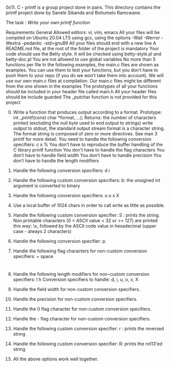 0x11. C - printf is a group project done in pairs. 
This directory contains the printf project done by Sanele Sibanda and Boitumelo Ramcwane.

The task : _Write your own printf function_

Requirements
General
Allowed editors: vi, vim, emacs
All your files will be compiled on Ubuntu 20.04 LTS using gcc, using the options -Wall -Werror -Wextra -pedantic -std=gnu89
All your files should end with a new line
A README.md file, at the root of the folder of the project is mandatory
Your code should use the Betty style. It will be checked using betty-style.pl and betty-doc.pl
You are not allowed to use global variables
No more than 5 functions per file
In the following examples, the main.c files are shown as examples. You can use them to test your functions, but you don’t have to push them to your repo (if you do we won’t take them into account). We will use our own main.c files at compilation. Our main.c files might be different from the one shown in the examples
The prototypes of all your functions should be included in your header file called main.h
All your header files should be include guarded
The _putchar function is not provided for this project

0. Write a function that produces output according to a format.
   Prototype: int _printf(const char *format, ...);
   Returns: the number of characters printed (excluding the null byte used to end output to strings)
   write output to stdout, the standard output stream
   format is a character string. The format string is composed of zero or more directives. See man 3 printf for more detail. 
   You need to handle the following conversion specifiers:
   c
   s
   %
   You don’t have to reproduce the buffer handling of the C library printf function
   You don’t have to handle the flag characters
   You don’t have to handle field width
   You don’t have to handle precision
   You don’t have to handle the length modifiers

1. Handle the following conversion specifiers:
   d
   i

2. Handle the following custom conversion specifiers:
   b: the unsigned int argument is converted to binary

3. Handle the following conversion specifiers:
   u
   o
   x
   X

4. Use a local buffer of 1024 chars in order to call write as little as possible.

5. Handle the following custom conversion specifier:
   S : prints the string.
   Non printable characters (0 < ASCII value < 32 or >= 127) are printed this way: \x, 
   followed by the ASCII code value in hexadecimal (upper case - always 2 characters)

6. Handle the following conversion specifier: p.

7. Handle the following flag characters for non-custom conversion specifiers:
   +
   space
   #

8. Handle the following length modifiers for non-custom conversion specifiers:
   l
   h
   Conversion specifiers to handle: d, i, u, o, x, X

9. Handle the field width for non-custom conversion specifiers.

10. Handle the precision for non-custom conversion specifiers.

11. Handle the 0 flag character for non-custom conversion specifiers.

12. Handle the - flag character for non-custom conversion specifiers.

13. Handle the following custom conversion specifier:
    r : prints the reversed string

14. Handle the following custom conversion specifier:
    R: prints the rot13'ed string

15. All the above options work well together.

